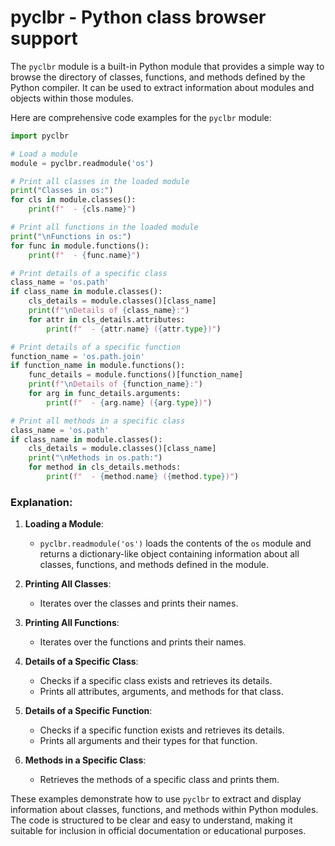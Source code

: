 # pyclbr - Python class browser support

The `pyclbr` module is a built-in Python module that provides a simple way to browse the directory of classes, functions, and methods defined by the Python compiler. It can be used to extract information about modules and objects within those modules.

Here are comprehensive code examples for the `pyclbr` module:

```python
import pyclbr

# Load a module
module = pyclbr.readmodule('os')

# Print all classes in the loaded module
print("Classes in os:")
for cls in module.classes():
    print(f"  - {cls.name}")

# Print all functions in the loaded module
print("\nFunctions in os:")
for func in module.functions():
    print(f"  - {func.name}")

# Print details of a specific class
class_name = 'os.path'
if class_name in module.classes():
    cls_details = module.classes()[class_name]
    print(f"\nDetails of {class_name}:")
    for attr in cls_details.attributes:
        print(f"  - {attr.name} ({attr.type})")

# Print details of a specific function
function_name = 'os.path.join'
if function_name in module.functions():
    func_details = module.functions()[function_name]
    print(f"\nDetails of {function_name}:")
    for arg in func_details.arguments:
        print(f"  - {arg.name} ({arg.type})")

# Print all methods in a specific class
class_name = 'os.path'
if class_name in module.classes():
    cls_details = module.classes()[class_name]
    print("\nMethods in os.path:")
    for method in cls_details.methods:
        print(f"  - {method.name} ({method.type})")
```

### Explanation:

1. **Loading a Module**: 
   - `pyclbr.readmodule('os')` loads the contents of the `os` module and returns a dictionary-like object containing information about all classes, functions, and methods defined in the module.

2. **Printing All Classes**:
   - Iterates over the classes and prints their names.

3. **Printing All Functions**:
   - Iterates over the functions and prints their names.

4. **Details of a Specific Class**:
   - Checks if a specific class exists and retrieves its details.
   - Prints all attributes, arguments, and methods for that class.

5. **Details of a Specific Function**:
   - Checks if a specific function exists and retrieves its details.
   - Prints all arguments and their types for that function.

6. **Methods in a Specific Class**:
   - Retrieves the methods of a specific class and prints them.

These examples demonstrate how to use `pyclbr` to extract and display information about classes, functions, and methods within Python modules. The code is structured to be clear and easy to understand, making it suitable for inclusion in official documentation or educational purposes.
